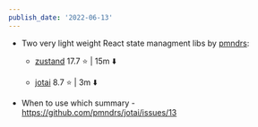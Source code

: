 ```yaml
---
publish_date: '2022-06-13'
---
```

- Two very light weight React state managment libs by [pmndrs](https://github.com/pmndrs):
   
   - [zustand](https://github.com/pmndrs/zustand) 17.7 ⭐️ | 15m ⬇️

   - [jotai](https://github.com/pmndrs/jotai) 8.7 ⭐️ | 3m ⬇️

- When to use which summary - https://github.com/pmndrs/jotai/issues/13
